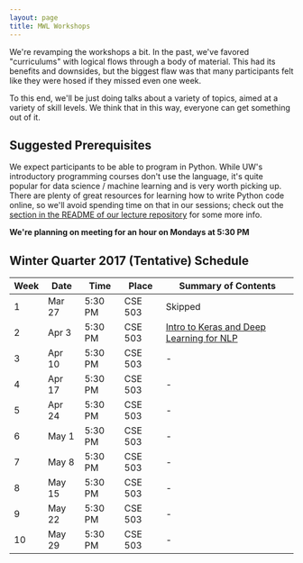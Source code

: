 ```yaml
---
layout: page
title: MWL Workshops
---
```


We're revamping the workshops a bit. In the past, we've favored "curriculums" 
with logical flows through a body of material. This had its benefits and downsides, 
but the biggest flaw was that many participants felt like they were hosed if they 
missed even one week.

To this end, we'll be just doing talks about a variety of topics, aimed at a variety 
of skill levels. We think that in this way, everyone can get something out of it.

## Suggested Prerequisites

We expect participants to be able to program in Python. While UW's introductory
programming courses don't use the language, it's quite popular for data science
/ machine learning and is very worth picking up. There are plenty of great
resources for learning how to write Python code online, so we'll avoid spending
time on that in our sessions; check out the
[section in the README of our lecture repository](https://github.com/MachinesWhoLearn/lectures/blob/master/README.md#software)
for some more info.

**We're planning on meeting for an hour on Mondays at 5:30 PM**

## Winter Quarter 2017 (Tentative) Schedule

| Week | Date | Time | Place | Summary of Contents |
|------|------|------|-------|---------------------|
| 1 | Mar 27 | 5:30 PM | CSE 503 | Skipped |
| 2 | Apr 3 | 5:30 PM | CSE 503 | [Intro to Keras and Deep Learning for NLP](https://github.com/MachinesWhoLearn/lectures/tree/master/2016-2017.Meetings/spring/01.keras_tutorial_duplicate_questions) |
| 3 | Apr 10 | 5:30 PM | CSE 503 | - |
| 4 | Apr 17 | 5:30 PM | CSE 503 | - |
| 5 | Apr 24 | 5:30 PM | CSE 503 | - |
| 6 | May 1 | 5:30 PM | CSE 503 | - |
| 7 | May 8 | 5:30 PM | CSE 503 | - |
| 8 | May 15 | 5:30 PM | CSE 503 | - |
| 9 | May 22 | 5:30 PM | CSE 503 | - |
| 10 | May 29 | 5:30 PM | CSE 503 | - |
